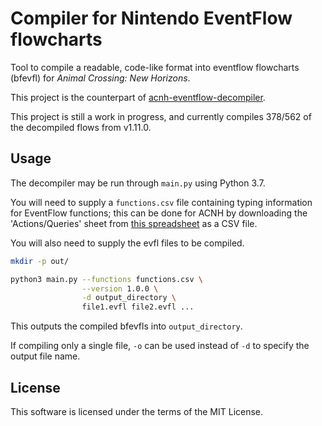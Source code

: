 # Compiler for Nintendo EventFlow flowcharts

Tool to compile a readable, code-like format into eventflow flowcharts (bfevfl) for *Animal Crossing: New Horizons*.

This project is the counterpart of [acnh-eventflow-decompiler](https://github.com/asteriation/acnh-eventflow-decompiler).

This project is still a work in progress, and currently compiles 378/562 of the decompiled flows
from v1.11.0.

## Usage

The decompiler may be run through `main.py` using Python 3.7.

You will need to supply a `functions.csv` file containing typing information for EventFlow functions; this can be done for ACNH by downloading the 'Actions/Queries' sheet from [this
spreadsheet](https://docs.google.com/spreadsheets/d/1AYM-UeRkbJuGy_nKv7AMngevwBtMdZPtfoHEQev8BhM/edit) as a CSV file.

You will also need to supply the evfl files to be compiled.

```bash
mkdir -p out/

python3 main.py --functions functions.csv \
                --version 1.0.0 \
                -d output_directory \
                file1.evfl file2.evfl ...
```

This outputs the compiled bfevfls into `output_directory`.

If compiling only a single file, `-o` can be used instead of `-d` to specify the output file name.

## License

This software is licensed under the terms of the MIT License.
